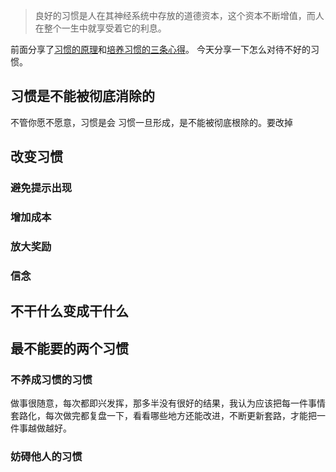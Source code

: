 >良好的习惯是人在其神经系统中存放的道德资本，这个资本不断增值，而人在整个一生中就享受着它的利息。

前面分享了[习惯的原理](http://www.jianshu.com/p/3525376f7a92)和[培养习惯的三条心得](http://www.jianshu.com/p/1cf402524a0a)。
今天分享一下怎么对待不好的习惯。
## 习惯是不能被彻底消除的
不管你愿不愿意，习惯是会
习惯一旦形成，是不能被彻底根除的。要改掉
## 改变习惯
### 避免提示出现
### 增加成本
### 放大奖励
### 信念

## 不干什么变成干什么
## 最不能要的两个习惯
### 不养成习惯的习惯
做事很随意，每次都即兴发挥，那多半没有很好的结果，我认为应该把每一件事情套路化，每次做完都复盘一下，看看哪些地方还能改进，不断更新套路，才能把一件事越做越好。
### 妨碍他人的习惯
